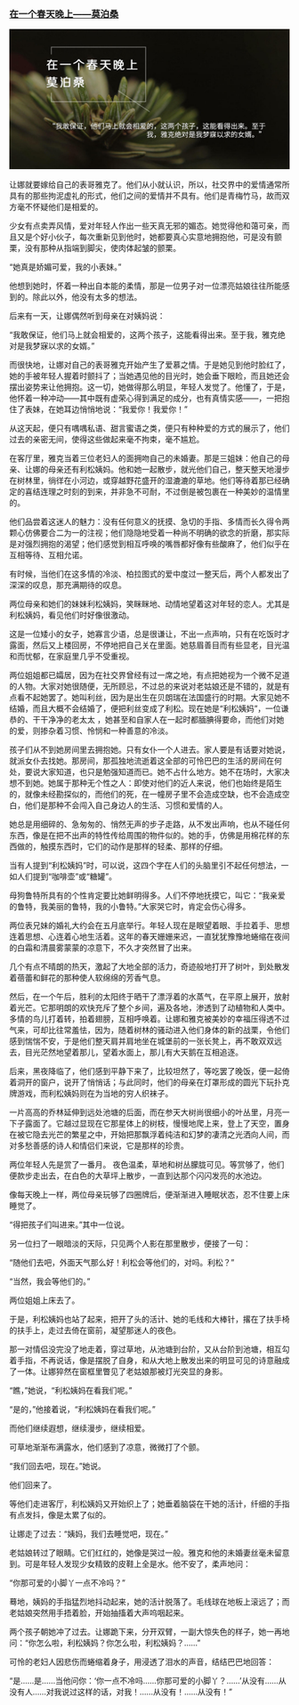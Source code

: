 ### [在一个春天晚上——莫泊桑](http://www.jianshu.com/p/c95747ae7bc0)
![](img/在一个春天晚上——莫泊桑.jpg)

让娜就要嫁给自己的表哥雅克了。他们从小就认识，所以，社交界中的爱情通常所具有的那些拘泥虚礼的形式，他们之间的爱情并不具有。他们是青梅竹马，故而双方毫不怀疑他们是相爱的。

少女有点卖弄风情，爱对年轻人作出一些天真无邪的媚态。她觉得他和蔼可亲，而且又是个好小伙子，每次重新见到他时，她都要真心实意地拥抱他，可是没有颤栗，没有那种从指端到脚尖，使肉体起皱的颤栗。

“她真是娇媚可爱，我的小表妹。”

他想到她时，怀着一种出自本能的柔情，那是一位男子对一位漂亮姑娘往往所能感到的。除此以外，他没有太多的想法。

后来有一天，让娜偶然听到母亲在对姨妈说：

“我敢保证，他们马上就会相爱的，这两个孩子，这能看得出来。至于我，雅克绝对是我梦寐以求的女婿。”

而很快地，让娜对自己的表哥雅克开始产生了爱慕之情。于是她见到他时脸红了，她的手被年轻人握着时颤抖了；当她遇见他的目光时，她会垂下眼睑，而且她还会摆出姿势来让他拥抱。这一切，她做得那么明显，年轻人发觉了。他懂了，于是，他怀着一种冲动——其中既有虚荣心得到满足的成分，也有真情实感——，一把抱住了表妹，在她耳边悄悄地说：“我爱你！我爱你！”

从这天起，便只有喁喁私语、甜言蜜语之类，便只有种种爱的方式的展示了，他们过去的亲密无间，使得这些做起来毫不拘束，毫不尴尬。

在客厅里，雅克当着三位老妇人的面拥吻自己的未婚妻。那是三姐妹：他自己的母亲、让娜的母亲还有利松姨妈。他和她一起散步，就光他们自己，整天整天地漫步在树林里，徜徉在小河边，或穿越野花盛开的湿漉漉的草地。他们等待着那已经确定的喜结连理之时刻的到来，并非急不可耐，不过倒是被包裹在一种美妙的温情里的。

他们品尝着这迷人的魅力：没有任何意义的抚摸、急切的手指、多情而长久得令两颗心仿佛要合二为一的注视；他们隐隐地受着一种尚不明确的欲念的折磨，那实际是对强烈拥抱的渴望；他们感觉到相互呼唤的嘴唇都好像有些酸麻了，他们似乎在互相等待、互相允诺。

有时候，当他们在这多情的冷淡、柏拉图式的爱中度过一整天后，两个人都发出了深深的叹息，那充满期待的叹息。

两位母亲和她们的妹妹利松姨妈，笑眯眯地、动情地望着这对年轻的恋人。尤其是利松姨妈，看见他们时好像很激动。

这是一位矮小的女子，她寡言少语，总是很谦让，不出一点声响，只有在吃饭时才露面，然后又上楼回房，不停地把自己关在里面。她慈眉善目而有些显老，目光温和而忧郁，在家庭里几乎不受重视。

两位姐姐都已孀居，因为在社交界曾经有过一席之地，有点把她视为一个微不足道的人物。大家对她很随便，无所顾忌，不过总的来说对老姑娘还是不错的，就是有点看不起她罢了。她叫利丝，因为是出生在贝朗瑞在法国盛行的时期。大家见她不结婚，而且大概不会结婚了，便把利丝变成了利松。现在她是“利松姨妈”，一位谦恭的、干干净净的老太太 ，她甚至和自家人在一起时都腼腆得要命，而他们对她的爱，则掺杂着习惯、怜悯和一种善意的冷淡。

孩子们从不到她房间里去拥抱她。只有女仆一个人进去。家人要是有话要对她说，就派女仆去找她。那房间，那孤独地流逝着这全部的可怜巴巴的生活的房间在何处，要说大家知道，也只是勉强知道而已。她不占什么地方。她不在场时，大家决想不到她。她属于那种无个性之人：即使对他们的近人来说，他们也始终是陌生的，就像未经勘探似的，而他们的死，在一幢房子里不会造成空缺，也不会造成空白，他们是那种不会闯入自己身边人的生活、习惯和爱情的人。

她总是用细碎的、急匆匆的、悄然无声的步子走路，从不发出声响，也从不碰任何东西，像是在把不出声的特性传给周围的物件似的。她的手，仿佛是用棉花样的东西做的，触摸东西时，它们的动作是那样的轻柔、那样的仔细。

当有人提到“利松姨妈”时，可以说，这四个字在人们的头脑里引不起任何想法，一如人们提到“咖啡壶”或“糖罐”。

母狗鲁特所具有的个性肯定要比她鲜明得多。人们不停地抚摸它，叫它：“我亲爱的鲁特，我美丽的鲁特，我的小鲁特。”大家哭它时，肯定会伤心得多。

两位表兄妹的婚礼大约会在五月底举行。年轻人现在是眼望着眼、手拉着手、思想连着思想、心连着心地生活着。这年的春天姗姗来迟，一直犹犹豫豫地蜷缩在夜间的白霜和清晨雾蒙蒙的凉意下，不久才突然冒了出来。

几个有点不晴朗的热天，激起了大地全部的活力，奇迹般地打开了树叶，到处散发着蓓蕾和鲜花的那种使人软绵绵的芳香气息。

然后，在一个午后，胜利的太阳终于晒干了漂浮着的水蒸气，在平原上展开，放射着光芒。它那明朗的欢快充斥了整个乡间，遍及各地，渗透到了动植物和人类中。多情的鸟儿打着转，拍着翅膀，互相呼唤着。让娜和雅克被美妙的幸福压得透不过气来，可却比往常羞怯，因为，随着树林的骚动进入他们身体的新的战栗，令他们感到惴惴不安，于是他们整天肩并肩地坐在城堡前的一张长凳上，再不敢双双远去，目光茫然地望着那儿，望着水面上，那儿有大天鹅在互相追逐。

后来，黑夜降临了，他们感到平静下来了，比较坦然了，等吃罢了晚饭，便一起倚着洞开的窗户，说开了悄悄话；与此同时，他们的母亲在灯罩形成的圆光下玩扑克牌游戏，而利松姨妈则在为当地的穷人织袜子。

一片高高的乔林延伸到远处池塘的后面，而在参天大树尚很细小的叶丛里，月亮一下子露面了。它越过显现在它那星体上的树枝，慢慢地爬上来，登上了天空，置身在被它隐去光芒的繁星之中，开始把那飘浮着纯洁和幻梦的凄清之光洒向人间，而对多愁善感的诗人和情侣们来说，它是那样的珍贵。

两位年轻人先是赏了一番月。 夜色温柔，草地和树丛朦胧可见。等赏够了，他们便款步走出去，在白色的大草坪上散步，一直到达那个闪闪发亮的水池边。

像每天晚上一样，两位母亲玩够了四圈牌后，便渐渐进入睡眠状态，忍不住要上床睡觉了。

“得把孩子们叫进来。”其中一位说。

另一位扫了一眼暗淡的天际，只见两个人影在那里散步，便接了一句：

“随他们去吧，外面天气那么好！利松会等他们的，对吗。利松？”

“当然，我会等他们的。”

两位姐姐上床去了。

于是，利松姨妈也站了起来，把开了头的活计、她的毛线和大棒针，撂在了扶手椅的扶手上，走过去倚在窗前，凝望那迷人的夜色。

那一对情侣没完没了地走着，穿过草地，从池塘到台阶，又从台阶到池塘，相互勾着手指，不再说话，像是摆脱了自身，和从大地上散发出来的明显可见的诗意融成了一体。让娜猝然在窗框里瞥见了老姑娘那被灯光突显的身影。

“瞧，”她说，“利松姨妈在看我们呢。”

“是的，”他接着说，“利松姨妈在看我们呢。”

而他们继续遐想，继续漫步，继续相爱。

可草地渐渐布满露水，他们感到了凉意，微微打了个颤。

“我们回去吧，现在。”她说。

他们回来了。

等他们走进客厅，利松姨妈又开始织上了；她垂着脑袋在干她的活计，纤细的手指有点发抖，像是太累了似的。

让娜走了过去：“姨妈，我们去睡觉吧，现在。”

老姑娘转过了眼睛。它们红红的，她像是哭过一般。雅克和他的未婚妻丝毫未留意到。可是年轻人发现少女精致的皮鞋上全是水。他不安了，柔声地问：

“你那可爱的小脚丫一点不冷吗？”

蓦地，姨妈的手指猛烈地抖动起来，她的活计脱落了。毛线球在地板上滚远了；而老姑娘突然用手捂着脸，开始抽搐着大声呜咽起来。

两个孩子朝她冲了过去。让娜跪下来，分开双臂，一副大惊失色的样子，她一再地问：“你怎么啦，利松姨妈？你怎么啦，利松姨妈？……”

可怜的老妇人因悲伤而蜷缩着身子，用浸透了泪水的声音，结结巴巴地回答：

“是……是……当他问你：‘你一点不冷吗……你那可爱的小脚丫？……’从没有……从没有人……对我说过这样的话，对我！……从没有！……从没有！”
